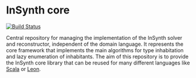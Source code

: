 InSynth core
============

[![Build Status](https://travis-ci.org/kaptoxic/InSynth.png?branch=master)](https://travis-ci.org/kaptoxic/InSynth)

Central repository for managing the implementation of the InSynth solver and reconstructor, independent of the domain language.
It represents the core framework that implements the main algorithms for type inhabitation and lazy enumeration of inhabitants.
The aim of this repository is to provide the InSynth core library that can be reused for many different languages like [Scala](https://github.com/kaptoxic/scala-ide-insynth-integration) or [Leon](https://github.com/epfl-lara/leon).